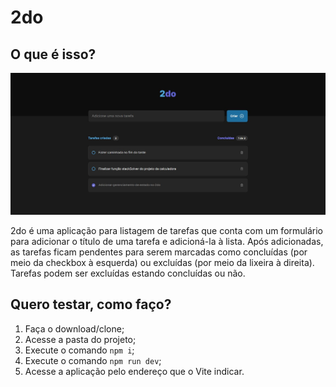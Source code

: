# 2do

## O que é isso?

![Página inicial do 2do](2do.jpg)

2do é uma aplicação para listagem de tarefas que conta com um formulário para adicionar o título de uma tarefa e adicioná-la à lista. Após adicionadas, as tarefas ficam pendentes para serem marcadas como concluídas (por meio da checkbox à esquerda) ou excluídas (por meio da lixeira à direita). Tarefas podem ser excluídas estando concluídas ou não.

## Quero testar, como faço?

1. Faça o download/clone;
2. Acesse a pasta do projeto;
3. Execute o comando `npm i`;
4. Execute o comando `npm run dev`;
5. Acesse a aplicação pelo endereço que o Vite indicar.